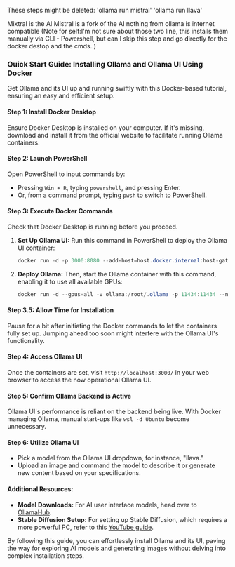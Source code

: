These steps might be deleted: 
'ollama run mistral'
'ollama run llava'

Mixtral is the AI
Mistral is a fork of the AI
nothing from ollama is internet compatible
(Note for self:I'm not sure about those two line, this installs them manually via CLI - Powershell, but can I skip this step and go directly for the docker destop and the cmds..) 



### Quick Start Guide: Installing Ollama and Ollama UI Using Docker

Get Ollama and its UI up and running swiftly with this Docker-based tutorial, ensuring an easy and efficient setup.

#### **Step 1: Install Docker Desktop**
Ensure Docker Desktop is installed on your computer. If it's missing, download and install it from the official website to facilitate running Ollama containers.

#### **Step 2: Launch PowerShell**
Open PowerShell to input commands by:
- Pressing `Win + R`, typing `powershell`, and pressing Enter.
- Or, from a command prompt, typing `pwsh` to switch to PowerShell.

#### **Step 3: Execute Docker Commands**
Check that Docker Desktop is running before you proceed.

1. **Set Up Ollama UI:** Run this command in PowerShell to deploy the Ollama UI container:
   ```powershell
   docker run -d -p 3000:8080 --add-host=host.docker.internal:host-gateway -v ollama-webui:/app/backend/data --name ollama-webui --restart always ghcr.io/ollama-webui/ollama-webui:main
   ```

2. **Deploy Ollama:** Then, start the Ollama container with this command, enabling it to use all available GPUs:
   ```powershell
   docker run -d --gpus=all -v ollama:/root/.ollama -p 11434:11434 --name ollama ollama/ollama
   ```

#### **Step 3.5: Allow Time for Installation**
Pause for a bit after initiating the Docker commands to let the containers fully set up. Jumping ahead too soon might interfere with the Ollama UI's functionality.

#### **Step 4: Access Ollama UI**
Once the containers are set, visit `http://localhost:3000/` in your web browser to access the now operational Ollama UI.

#### **Step 5: Confirm Ollama Backend is Active**
Ollama UI's performance is reliant on the backend being live. With Docker managing Ollama, manual start-ups like `wsl -d Ubuntu` become unnecessary.

#### **Step 6: Utilize Ollama UI**
- Pick a model from the Ollama UI dropdown, for instance, "llava."
- Upload an image and command the model to describe it or generate new content based on your specifications.

#### **Additional Resources:**
- **Model Downloads:** For AI user interface models, head over to [OllamaHub](https://ollamahub.com/).
- **Stable Diffusion Setup:** For setting up Stable Diffusion, which requires a more powerful PC, refer to this [YouTube guide](https://www.youtube.com/watch?v=A0xUnf5302k&pp=ygUXbG9jYWwgaW1hZ2UgIHVuY2Vuc29yZWQ%3D).

By following this guide, you can effortlessly install Ollama and its UI, paving the way for exploring AI models and generating images without delving into complex installation steps.
